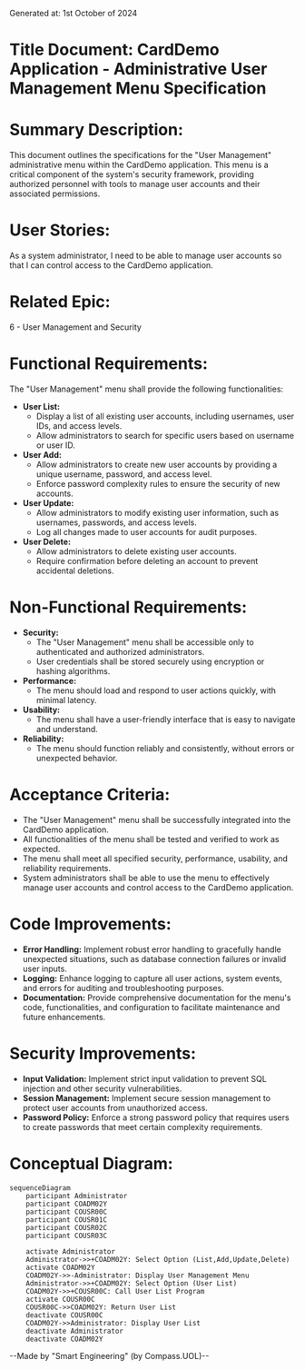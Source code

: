 Generated at: 1st October of 2024

# **Title Document:** CardDemo Application - Administrative User Management Menu Specification

# **Summary Description:**
This document outlines the specifications for the "User Management" administrative menu within the CardDemo application. This menu is a critical component of the system's security framework, providing authorized personnel with tools to manage user accounts and their associated permissions. 

# **User Stories:**
As a system administrator, I need to be able to manage user accounts so that I can control access to the CardDemo application.

# **Related Epic:**
6 - User Management and Security

# **Functional Requirements:**
The "User Management" menu shall provide the following functionalities:
* **User List:** 
    - Display a list of all existing user accounts, including usernames, user IDs, and access levels.
    - Allow administrators to search for specific users based on username or user ID.
* **User Add:**
    - Allow administrators to create new user accounts by providing a unique username, password, and access level.
    - Enforce password complexity rules to ensure the security of new accounts.
* **User Update:**
    - Allow administrators to modify existing user information, such as usernames, passwords, and access levels.
    - Log all changes made to user accounts for audit purposes.
* **User Delete:**
    - Allow administrators to delete existing user accounts.
    - Require confirmation before deleting an account to prevent accidental deletions.

# **Non-Functional Requirements:**
* **Security:** 
    - The "User Management" menu shall be accessible only to authenticated and authorized administrators.
    - User credentials shall be stored securely using encryption or hashing algorithms.
* **Performance:**
    - The menu should load and respond to user actions quickly, with minimal latency.
* **Usability:**
    - The menu shall have a user-friendly interface that is easy to navigate and understand.
* **Reliability:**
    - The menu should function reliably and consistently, without errors or unexpected behavior.

# **Acceptance Criteria:**
* The "User Management" menu shall be successfully integrated into the CardDemo application.
* All functionalities of the menu shall be tested and verified to work as expected.
* The menu shall meet all specified security, performance, usability, and reliability requirements.
* System administrators shall be able to use the menu to effectively manage user accounts and control access to the CardDemo application.

# **Code Improvements:**
* **Error Handling:** Implement robust error handling to gracefully handle unexpected situations, such as database connection failures or invalid user inputs.
* **Logging:** Enhance logging to capture all user actions, system events, and errors for auditing and troubleshooting purposes.
* **Documentation:** Provide comprehensive documentation for the menu's code, functionalities, and configuration to facilitate maintenance and future enhancements.

# **Security Improvements:**
* **Input Validation:** Implement strict input validation to prevent SQL injection and other security vulnerabilities.
* **Session Management:** Implement secure session management to protect user accounts from unauthorized access.
* **Password Policy:** Enforce a strong password policy that requires users to create passwords that meet certain complexity requirements.

# **Conceptual Diagram:**

```mermaid
sequenceDiagram
    participant Administrator
    participant COADM02Y
    participant COUSR00C
    participant COUSR01C
    participant COUSR02C
    participant COUSR03C
    
    activate Administrator
    Administrator->>+COADM02Y: Select Option (List,Add,Update,Delete)
    activate COADM02Y
    COADM02Y->>-Administrator: Display User Management Menu
    Administrator->>+COADM02Y: Select Option (User List)
    COADM02Y->>+COUSR00C: Call User List Program
    activate COUSR00C
    COUSR00C->>COADM02Y: Return User List
    deactivate COUSR00C
    COADM02Y->>Administrator: Display User List
    deactivate Administrator
    deactivate COADM02Y

```

--Made by "Smart Engineering" (by Compass.UOL)--